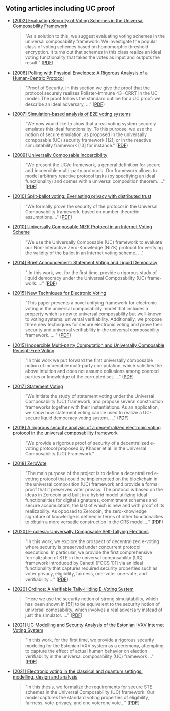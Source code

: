 Voting articles including UC proof
---------------

- [[2002] Evaluating Security of Voting Schemes in the Universal Composability Framework](https://eprint.iacr.org/2002/002)

	> "As a solution to this, we suggest evaluating voting schemes in the universal composability framework. We investigate the popular class of voting schemes based on homomorphic threshold encryption. It turns out that schemes in this class realize an ideal voting functionality that takes the votes as input and outputs the result." ([PDF](https://eprint.iacr.org/2002/002.pdf))

- [[2006] Polling with Physical Envelopes: A Rigorous Analysis of a Human-Centric Protocol](https://link.springer.com/chapter/10.1007/11761679_7)

	> "Proof of Security. In this section we give the proof that the protocol securely realizes Pollster-Immune 43 -CRRT in the UC model. The proof follows the standard outline for a UC proof: we describe an ideal adversary, ..." ([PDF](https://www.iacr.org/archive/eurocrypt2006/40040089/40040089.pdf))

- [[2007] Simulation-based analysis of E2E voting systems](https://dl.acm.org/doi/10.5555/1787456.1787473)

	> "We now would like to show that a real voting system securely emulates this ideal functionality. To this purpose, we use the notion of secure emulation, as proposed in the universally composable (UC) security framework [12], or in the reactive simulatability framework [13] for instance." ([PDF](https://drops.dagstuhl.de/opus/volltexte/2008/1297/pdf/07311.deMarneffeOlivier.Paper.1297.pdf))

- [[2009] Universally Composable Incoercibility](https://eprint.iacr.org/2009/520)
	
	> "We present the UC/c framework, a general definition for
secure and incoercible multi-party protocols. Our framework allows
to model arbitrary reactive protocol tasks (by specifying an ideal
functionality) and comes with a universal composition theorem. ..." ([PDF](https://link.springer.com/content/pdf/10.1007/978-3-642-14623-7_22.pdf))

- [[2010] Split-ballot voting: Everlasting privacy with distributed trust](https://dl.acm.org/doi/10.1145/1698750.1698756)

	> "We formally prove the security of the protocol in the Universal Composability framework, based on number-theoretic assumptions...." ([PDF](https://www.wisdom.weizmann.ac.il/~naor/PAPERS/split.pdf))

- [[2010] Universally Composable NIZK Protocol in an Internet Voting Scheme](https://link.springer.com/chapter/10.1007/978-3-642-22444-7_10)

	> "We use the Universally Composable (UC) framework to evaluate our Non-Interactive Zero-Knowledge (NIZK) protocol for verifying the validity of the ballot in an Internet voting scheme. ..."

- [[2014] Brief Announcement: Statement Voting and Liquid Democracy](https://dl.acm.org/doi/10.1145/3087801.3087868)

	> " In this work, we, for the first time, provide a rigorous study of liquid democracy under the Universal Composability (UC) frame- work. ..." ([PDF](https://eprints.lancs.ac.uk/id/eprint/86861/1/liquid.pdf))

- [[2015] New Techniques for Electronic Voting](https://www.usenix.org/conference/jets15/workshop-program/presentation/szepieniec)

	> "This paper presents a novel unifying framework for electronic voting in the universal composability model that includes a property which is new to universal composability but well-known to voting systems: universal verifiability. Additionally, we propose three new techniques for secure electronic voting and prove their security and universal verifiability in the universal composability framework. ... " ([PDF](https://www.usenix.org/system/files/conference/jets15/jets_0302-szepieniec.pdf))


- [[2015] Incoercible Multi-party Computation and Universally Composable Receipt-Free Voting](https://link.springer.com/chapter/10.1007/978-3-662-48000-7_37)
	
	> "In this work we put forward the first universally composable notion of incoercible multi-party computation, which satisfies the above intuition and does not assume collusions among coerced parties or knowledge of the corrupted set. ..." ([PDF](https://web.cs.ucla.edu/~rafail/PUBLIC/182.pdf))

- [[2017] Statement Voting](https://eprint.iacr.org/2017/616)

	> "We initiate the study of statement voting under the Universal Composability (UC) framework, and propose several construction frameworks together with their instantiations. As an application, we show how statement voting can be used to realize a UC-secure liquid democracy voting system. ..." ([PDF](https://eprint.iacr.org/2017/616.pdf))

- [[2018] A rigorous security analysis of a decentralized electronic voting protocol in the universal composability framework](https://www.sciencedirect.com/science/article/abs/pii/S221421261830231X)

	> "We provide a rigorous proof of security of a decentralized e-voting protocol proposed by Khader et al. in the Universal Composability (UC) Framework."

- [[2018] ZeroVote](https://project-archive.inf.ed.ac.uk/ug4/20181065/ug4_proj.pdf)

	>"The main purpose of the project is to define a decentralized e-voting protocol
that could be implemented on the blockchain in the universal composition (UC)
framework and provide a formal proof that it preserves voter privacy. The protocol is based on the ideas in Zerocoin and built in a hybrid model utilizing ideal functionalities for digital signatures, commitment schemes and secure
accumulators, the last of which is new and with proof of its realizability. As opposed to Zerocoin, the zero-knowledge signature of knowledge is defined in terms
of other functionalities to obtain a more versatile construction in the CRS model...." ([PDF](https://project-archive.inf.ed.ac.uk/ug4/20181065/ug4_proj.pdf))

- [[2020] E-cclesia: Universally Composable Self-Tallying Elections](https://eprint.iacr.org/2020/513)
	
	> "In this work, we explore the prospect of decentralized e-voting where security is preserved under concurrent protocol executions. In particular, we provide the first comprehensive formalization of STE in the universal composability (UC) framework introduced by Canetti [FOCS ’01] via an ideal functionality that captures required security properties such as voter privacy, eligibility, fairness, one-voter one-vote, and verifiability ..." ([PDF](https://eprint.iacr.org/2020/513.pdf))

- [[2020] Ordinos: A Verifiable Tally-Hiding E-Voting System](https://eprint.iacr.org/2020/405)

	> "Here we use the security notion of strong simulatability, which has been shown in [51] to be equivalent to the security notion of universal comosability, which involves a real adversary instead of just the simulator. ..." ([PDF](https://eprint.iacr.org/2020/405.pdf))

- [[2021] UC Modelling and Security Analysis of the Estonian IVXV Internet Voting System](https://arxiv.org/abs/2109.01994)

	> "In this work, for the first time, we provide a rigorous security modeling for the Estonian IVXV system as a ceremony, attempting to capture the effect of actual human behavior on election verifiability in the universal composability (UC) framework ..."([PDF](https://arxiv.org/pdf/2109.01994.pdf))

- [[2021] Electronic voting in the classical and quantum settings: modelling, design and analysis](https://era.ed.ac.uk/handle/1842/38344)

	> "In this thesis, we formalize the requirements for secure STE schemes in the Universal Composability (UC) framework. Our model captures the standard voting properties of eligibility, fairness, vote-privacy, and one voterone vote..." ([PDF](https://era.ed.ac.uk/bitstream/handle/1842/38344/Lamprou2021.pdf))

